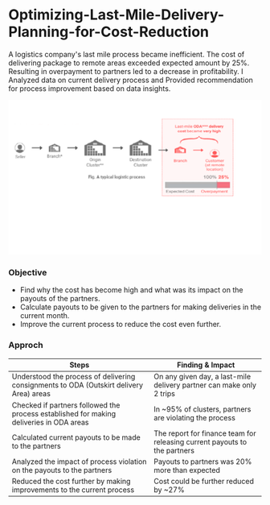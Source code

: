 # Optimizing-Last-Mile-Delivery-Planning-for-Cost-Reduction

A logistics company's last mile process became inefficient. The cost of delivering package to remote areas exceeded expected amount by 25%. Resulting in overpayment to partners led to a decrease in profitability. I Analyzed data on current delivery process and Provided recommendation for process improvement based on data insights.

![alt text](logistic_process.png)


### Objective 

* Find why the cost has become high and what was its impact on the payouts of the partners. 
* Calculate payouts to be given to the partners for making deliveries in the current month.
* Improve the current process to reduce the cost even further.

### Approch 

| Steps| Finding & Impact|  
|----------|----------|
|Understood the process of delivering consignments to ODA (Outskirt delivery Area) areas | On any given day, a last-mile delivery partner can make only 2 trips |
|Checked if partners followed the process established for making deliveries in ODA areas | In ~95% of clusters, partners are violating the process|
|Calculated current payouts to be made to the partners | The report for finance team for releasing current payouts to the partners|
|Analyzed the impact of process violation on the payouts to the partners | Payouts to partners was 20% more than expected |
|Reduced the cost further by making improvements to the current process | Cost could be further reduced by ~27% |



  

